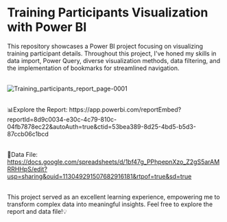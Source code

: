 <h1>Training Participants Visualization with Power BI</h1>
This repository showcases a Power BI project focusing on visualizing training participant details. Throughout this project, I've honed my skills in data import, Power Query, diverse visualization methods, data filtering, and the implementation of bookmarks for streamlined navigation.


<br>![Training_participants_report_page-0001](https://github.com/athiyaman-m/Training_Participants_Report/assets/116479721/19a489cb-09b6-4e41-9899-4921db4b13ae)

<br>
📊Explore the Report: https://app.powerbi.com/reportEmbed?reportId=8d9c0034-e30c-4c79-810c-04fb7878ec22&autoAuth=true&ctid=53bea389-8d25-4bd5-b5d3-87ccb06c1bcd
<br>
<br>

📑Data File: https://docs.google.com/spreadsheets/d/1bf47g_PPhpepnXzo_Z2gS5arAMRRHHpS/edit?usp=sharing&ouid=113049291507682916181&rtpof=true&sd=true
<br>
<br>

This project served as an excellent learning experience, empowering me to transform complex data into meaningful insights. Feel free to explore the report and data file!💡


